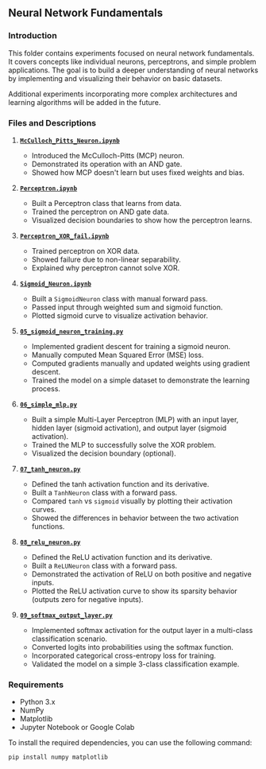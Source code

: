 ## Neural Network Fundamentals

### Introduction

This folder contains experiments focused on neural network fundamentals. It covers concepts like individual neurons, perceptrons, and simple problem applications. The goal is to build a deeper understanding of neural networks by implementing and visualizing their behavior on basic datasets.

Additional experiments incorporating more complex architectures and learning algorithms will be added in the future.

### Files and Descriptions

1. **[`McCulloch_Pitts_Neuron.ipynb`](./McCulloch_Pitts_Neuron.ipynb)**
   - Introduced the McCulloch-Pitts (MCP) neuron.
   - Demonstrated its operation with an AND gate.
   - Showed how MCP doesn't learn but uses fixed weights and bias.

2. **[`Perceptron.ipynb`](./Perceptron.ipynb)**
   - Built a Perceptron class that learns from data.
   - Trained the perceptron on AND gate data.
   - Visualized decision boundaries to show how the perceptron learns.

3. **[`Perceptron_XOR_fail.ipynb`](./Perceptron_XOR_fail.ipynb)**
   - Trained perceptron on XOR data.
   - Showed failure due to non-linear separability.
   - Explained why perceptron cannot solve XOR.

4. **[`Sigmoid_Neuron.ipynb`](./Sigmoid_Neuron.ipynb)**
   - Built a `SigmoidNeuron` class with manual forward pass.
   - Passed input through weighted sum and sigmoid function.
   - Plotted sigmoid curve to visualize activation behavior.

5. **[`05_sigmoid_neuron_training.py`](./05_sigmoid_neuron_training.py)**
   - Implemented gradient descent for training a sigmoid neuron.
   - Manually computed Mean Squared Error (MSE) loss.
   - Computed gradients manually and updated weights using gradient descent.
   - Trained the model on a simple dataset to demonstrate the learning process.

6. **[`06_simple_mlp.py`](./06_simple_mlp.py)**
   - Built a simple Multi-Layer Perceptron (MLP) with an input layer, hidden layer (sigmoid activation), and output layer (sigmoid activation).
   - Trained the MLP to successfully solve the XOR problem.
   - Visualized the decision boundary (optional).

7. **[`07_tanh_neuron.py`](./07_tanh_neuron.py)**
   - Defined the tanh activation function and its derivative.
   - Built a `TanhNeuron` class with a forward pass.
   - Compared `tanh` vs `sigmoid` visually by plotting their activation curves.
   - Showed the differences in behavior between the two activation functions.

8. **[`08_relu_neuron.py`](./08_relu_neuron.py)**
   - Defined the ReLU activation function and its derivative.
   - Built a `ReLUNeuron` class with a forward pass.
   - Demonstrated the activation of ReLU on both positive and negative inputs.
   - Plotted the ReLU activation curve to show its sparsity behavior (outputs zero for negative inputs).

9. **[`09_softmax_output_layer.py`](./09_softmax_output_layer.py)**
   - Implemented softmax activation for the output layer in a multi-class classification scenario.
   - Converted logits into probabilities using the softmax function.
   - Incorporated categorical cross-entropy loss for training.
   - Validated the model on a simple 3-class classification example.

### Requirements

- Python 3.x
- NumPy
- Matplotlib
- Jupyter Notebook or Google Colab

To install the required dependencies, you can use the following command:
```bash
pip install numpy matplotlib
